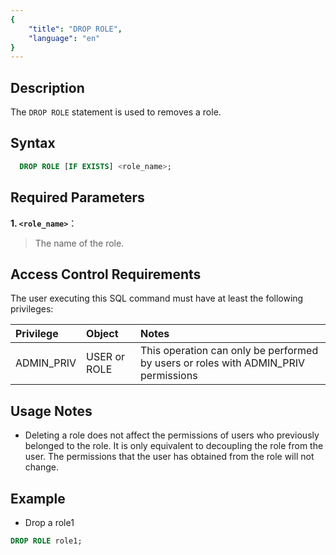 ```yaml
---
{
    "title": "DROP ROLE",
    "language": "en"
}
---
```


## Description

The `DROP ROLE` statement is used to removes a role.

## Syntax 

```sql
  DROP ROLE [IF EXISTS] <role_name>;
```

## Required Parameters

**1. `<role_name>`**：

> The name of the role. 

## Access Control Requirements

The user executing this SQL command must have at least the following privileges:

| Privilege     | Object    | Notes |
|:--------------|:----------|:------|
| ADMIN_PRIV    | USER or ROLE    | This operation can only be performed by users or roles with ADMIN_PRIV permissions  |

## Usage Notes

- Deleting a role does not affect the permissions of users who previously belonged to the role. It is only equivalent to decoupling the role from the user. The permissions that the user has obtained from the role will not change.

## Example

- Drop a role1

```sql
DROP ROLE role1;
```
